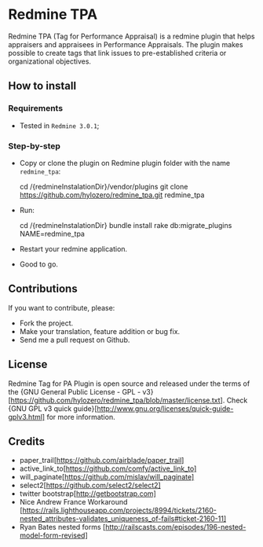 # Redmine TPA 

Redmine TPA (Tag for Performance Appraisal) is a redmine plugin that helps appraisers and appraisees in Performance Appraisals. The plugin makes possible to create tags that link issues to pre-established criteria or organizational objectives.

## How to install 

### Requirements

* Tested in `Redmine 3.0.1`;

### Step-by-step

* Copy or clone the plugin on Redmine plugin folder with the name `redmine_tpa`:
    
	cd /{redmineInstalationDir}/vendor/plugins
	git clone https://github.com/hylozero/redmine_tpa.git redmine_tpa
    
* Run:
 
	cd /{redmineInstalationDir}
	bundle install
	rake db:migrate_plugins NAME=redmine_tpa
	
* Restart your redmine application.

* Good to go.

## Contributions

If you want to contribute, please:

* Fork the project.
* Make your translation, feature addition or bug fix.
* Send me a pull request on Github.

## License
 
Redmine Tag for PA Plugin is open source and released under the terms of the {GNU General Public License - GPL - v3}[https://github.com/hylozero/redmine_tpa/blob/master/license.txt].
Check {GNU GPL v3 quick guide}[http://www.gnu.org/licenses/quick-guide-gplv3.html] for more information.

## Credits
* paper_trail[https://github.com/airblade/paper_trail]
* active_link_to[https://github.com/comfy/active_link_to]
* will_paginate[https://github.com/mislav/will_paginate]
* select2[https://github.com/select2/select2]
* twitter bootstrap[http://getbootstrap.com]
* Nice Andrew France Workaround [https://rails.lighthouseapp.com/projects/8994/tickets/2160-nested_attributes-validates_uniqueness_of-fails#ticket-2160-11]
* Ryan Bates nested forms [http://railscasts.com/episodes/196-nested-model-form-revised]
